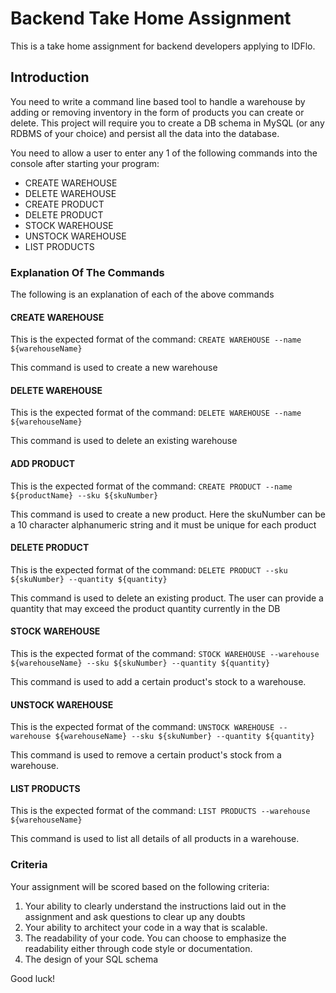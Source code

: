 # Backend Take Home Assignment

This is a take home assignment for backend developers applying to IDFlo.

## Introduction

You need to write a command line based tool to handle a warehouse by adding or removing inventory in the form of products you can create or delete. This project will require you to create a DB schema in MySQL (or any RDBMS of your choice) and persist all the data into the database.

You need to allow a user to enter any 1 of the following commands into the console after starting your program:

* CREATE WAREHOUSE
* DELETE WAREHOUSE
* CREATE PRODUCT
* DELETE PRODUCT
* STOCK WAREHOUSE
* UNSTOCK WAREHOUSE
* LIST PRODUCTS

### Explanation Of The Commands

The following is an explanation of each of the above commands

#### CREATE WAREHOUSE
This is the expected format of the command:  `CREATE WAREHOUSE --name ${warehouseName}`

This command is used to create a new warehouse

#### DELETE WAREHOUSE
This is the expected format of the command: `DELETE WAREHOUSE --name ${warehouseName}`

This command is used to delete an existing warehouse

#### ADD PRODUCT
This is the expected format of the command: `CREATE PRODUCT --name ${productName} --sku ${skuNumber}`

This command is used to create a new product. Here the skuNumber can be a 10 character alphanumeric string and it must be unique for each product

#### DELETE PRODUCT
This is the expected format of the command: `DELETE PRODUCT --sku ${skuNumber} --quantity ${quantity}`

This command is used to delete an existing product. The user can provide a quantity that may exceed the product quantity currently in the DB

#### STOCK WAREHOUSE
This is the expected format of the command: `STOCK WAREHOUSE --warehouse ${warehouseName} --sku ${skuNumber} --quantity ${quantity}`

This command is used to add a certain product's stock to a warehouse.

#### UNSTOCK WAREHOUSE
This is the expected format of the command: `UNSTOCK WAREHOUSE --warehouse ${warehouseName} --sku ${skuNumber} --quantity ${quantity}`

This command is used to remove a certain product's stock from a warehouse.

#### LIST PRODUCTS
This is the expected format of the command: `LIST PRODUCTS --warehouse ${warehouseName}`

This command is used to list all details of all products in a warehouse.


### Criteria

Your assignment will be scored based on the following criteria:

1. Your ability to clearly understand the instructions laid out in the assignment and ask questions to clear up any doubts
2. Your ability to architect your code in a way that is scalable.
3. The readability of your code. You can choose to emphasize the readability either through code style or documentation.
4. The design of your SQL schema

Good luck!
